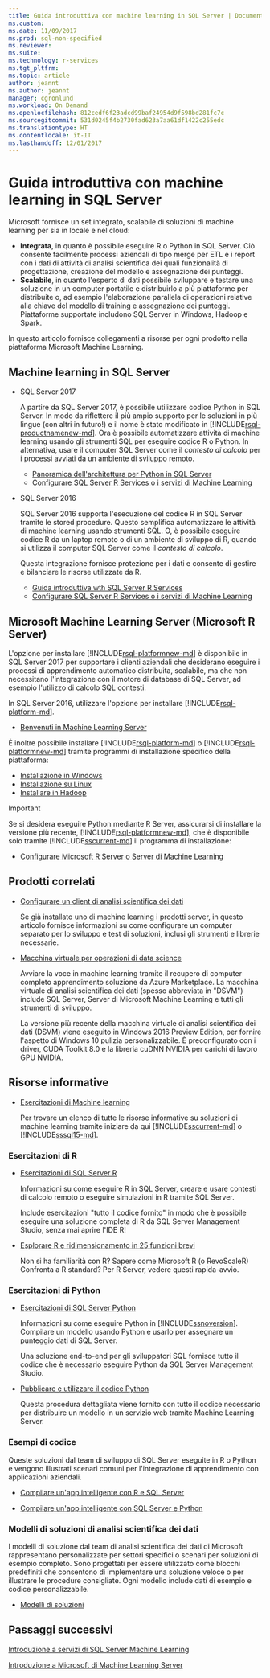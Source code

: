 ```yaml
---
title: Guida introduttiva con machine learning in SQL Server | Documenti Microsoft
ms.custom: 
ms.date: 11/09/2017
ms.prod: sql-non-specified
ms.reviewer: 
ms.suite: 
ms.technology: r-services
ms.tgt_pltfrm: 
ms.topic: article
author: jeannt
ms.author: jeannt
manager: cgronlund
ms.workload: On Demand
ms.openlocfilehash: 812cedf6f23adcd99baf24954d9f598bd281fc7c
ms.sourcegitcommit: 531d0245f4b2730fad623a7aa61df1422c255edc
ms.translationtype: HT
ms.contentlocale: it-IT
ms.lasthandoff: 12/01/2017
---
```

# <a name="getting-started-with-machine-learning-in-sql-server"></a>Guida introduttiva con machine learning in SQL Server

Microsoft fornisce un set integrato, scalabile di soluzioni di machine learning per sia in locale e nel cloud:

+ **Integrata**, in quanto è possibile eseguire R o Python in SQL Server. Ciò consente facilmente processi aziendali di tipo merge per ETL e i report con i dati di attività di analisi scientifica dei quali funzionalità di progettazione, creazione del modello e assegnazione dei punteggi.
+ **Scalabile**, in quanto l'esperto di dati possibile sviluppare e testare una soluzione in un computer portatile e distribuirlo a più piattaforme per distribuite o, ad esempio l'elaborazione parallela di operazioni relative alla chiave del modello di training e assegnazione dei punteggi. Piattaforme supportate includono SQL Server in Windows, Hadoop e Spark.

In questo articolo fornisce collegamenti a risorse per ogni prodotto nella piattaforma Microsoft Machine Learning.

## <a name="machine-learning-in-sql-server"></a>Machine learning in SQL Server

+ SQL Server 2017

  A partire da SQL Server 2017, è possibile utilizzare codice Python in SQL Server. In modo da riflettere il più ampio supporto per le soluzioni in più lingue (con altri in futuro!) e il nome è stato modificato in [!INCLUDE[rsql-productnamenew-md](../includes/rsql-productnamenew-md.md)]. Ora è possibile automatizzare attività di machine learning usando gli strumenti SQL per eseguire codice R o Python. In alternativa, usare il computer SQL Server come il _contesto di calcolo_ per i processi avviati da un ambiente di sviluppo remoto.

    + [Panoramica dell'architettura per Python in SQL Server](/python/architecture-overview-sql-server-python.md)
    + [Configurare SQL Server R Services o i servizi di Machine Learning](../advanced-analytics/r/set-up-sql-server-r-services-in-database.md)

+ SQL Server 2016

  SQL Server 2016 supporta l'esecuzione del codice R in SQL Server tramite le stored procedure. Questo semplifica automatizzare le attività di machine learning usando strumenti SQL. O, è possibile eseguire codice R da un laptop remoto o di un ambiente di sviluppo di R, quando si utilizza il computer SQL Server come il _contesto di calcolo_.

  Questa integrazione fornisce protezione per i dati e consente di gestire e bilanciare le risorse utilizzate da R.

    + [Guida introduttiva wth SQL Server R Services](r/getting-started-with-sql-server-r-services.md)
    + [Configurare SQL Server R Services o i servizi di Machine Learning](../advanced-analytics/r/set-up-sql-server-r-services-in-database.md)

## <a name="microsoft-machine-learning-server-microsoft-r-server"></a>Microsoft Machine Learning Server (Microsoft R Server)

L'opzione per installare [!INCLUDE[rsql-platformnew-md](../includes/rsql-platformnew-md.md)] è disponibile in SQL Server 2017 per supportare i clienti aziendali che desiderano eseguire i processi di apprendimento automatico distribuita, scalabile, ma che non necessitano l'integrazione con il motore di database di SQL Server, ad esempio l'utilizzo di calcolo SQL contesti.

In SQL Server 2016, utilizzare l'opzione per installare [!INCLUDE[rsql-platform-md](../includes/rsql-platformnew-md.md)].
  
  + [Benvenuti in Machine Learning Server](https://docs.microsoft.com/machine-learning-server/what-is-machine-learning-server)
  
È inoltre possibile installare [!INCLUDE[rsql-platform-md](../includes/rsql-platform-md.md)] o [!INCLUDE[rsql-platformnew-md](../includes/rsql-platformnew-md.md)] tramite programmi di installazione specifico della piattaforma:

  + [Installazione in Windows](https://docs.microsoft.com/machine-learning-server/install/machine-learning-server-windows-install)
  + [Installazione su Linux](https://docs.microsoft.com/machine-learning-server/install/machine-learning-server-linux-install)
  + [Installare in Hadoop](https://docs.microsoft.com/machine-learning-server/install/machine-learning-server-hadoop-install)

> [!IMPORTANT]
> Se si desidera eseguire Python mediante R Server, assicurarsi di installare la versione più recente, [!INCLUDE[rsql-platformnew-md](../includes/rsql-platformnew-md.md)], che è disponibile solo tramite [!INCLUDE[sscurrent-md](../includes/sscurrent-md.md)] il programma di installazione:
> 
>    + [Configurare Microsoft R Server o Server di Machine Learning](../advanced-analytics/r/create-a-standalone-r-server.md)

## <a name="related-products"></a>Prodotti correlati

+ [Configurare un client di analisi scientifica dei dati](../advanced-analytics/r/set-up-a-data-science-client.md)

  Se già installato uno di machine learning i prodotti server, in questo articolo fornisce informazioni su come configurare un computer separato per lo sviluppo e test di soluzioni, inclusi gli strumenti e librerie necessarie.

+ [Macchina virtuale per operazioni di data science](../advanced-analytics/r/provision-the-r-server-only-sql-server-2016-enterprise-vm-on-azure.md)

  Avviare la voce in machine learning tramite il recupero di computer completo apprendimento soluzione da Azure Marketplace. La macchina virtuale di analisi scientifica dei dati (spesso abbreviata in "DSVM") include SQL Server, Server di Microsoft Machine Learning e tutti gli strumenti di sviluppo.
  
  La versione più recente della macchina virtuale di analisi scientifica dei dati (DSVM) viene eseguito in Windows 2016 Preview Edition, per fornire l'aspetto di Windows 10 pulizia personalizzabile. È preconfigurato con i driver, CUDA Toolkit 8.0 e la libreria cuDNN NVIDIA per carichi di lavoro GPU NVIDIA.

## <a name="resources-for-learning"></a>Risorse informative

+ [Esercitazioni di Machine learning](../advanced-analytics/tutorials/machine-learning-services-tutorials.md)

  Per trovare un elenco di tutte le risorse informative su soluzioni di machine learning tramite iniziare da qui [!INCLUDE[sscurrent-md](../includes/sscurrent-md.md)] o [!INCLUDE[sssql15-md](../includes/sssql15-md.md)].

### <a name="r-tutorials"></a>Esercitazioni di R

+ [Esercitazioni di SQL Server R](../advanced-analytics/tutorials/sql-server-r-tutorials.md)

   Informazioni su come eseguire R in SQL Server, creare e usare contesti di calcolo remoto o eseguire simulazioni in R tramite SQL Server.
   
   Include esercitazioni "tutto il codice fornito" in modo che è possibile eseguire una soluzione completa di R da SQL Server Management Studio, senza mai aprire l'IDE R!

+ [Esplorare R e ridimensionamento in 25 funzioni brevi](https://docs.microsoft.com/r-server/r/tutorial-r-to-revoscaler)

   Non si ha familiarità con R? Sapere come Microsoft R (o RevoScaleR) Confronta a R standard? Per R Server, vedere questi rapida-avvio.

### <a name="python-tutorials"></a>Esercitazioni di Python

+ [Esercitazioni di SQL Server Python](../advanced-analytics/tutorials/sql-server-r-tutorials.md)

  Informazioni su come eseguire Python in [!INCLUDE[ssnoversion](../includes/ssnoversion.md)]. Compilare un modello usando Python e usarlo per assegnare un punteggio dati di SQL Server.

   Una soluzione end-to-end per gli sviluppatori SQL fornisce tutto il codice che è necessario eseguire Python da SQL Server Management Studio.

+ [Pubblicare e utilizzare il codice Python](../advanced-analytics/python/publish-consume-python-code.md)

  Questa procedura dettagliata viene fornito con tutto il codice necessario per distribuire un modello in un servizio web tramite Machine Learning Server.

### <a name="product-samples-with-code"></a>Esempi di codice

Queste soluzioni dal team di sviluppo di SQL Server eseguite in R o Python e vengono illustrati scenari comuni per l'integrazione di apprendimento con applicazioni aziendali.

+ [Compilare un'app intelligente con R e SQL Server](https://microsoft.github.io/sql-ml-tutorials/R/rentalprediction)

+ [Compilare un'app intelligente con SQL Server e Python](https://microsoft.github.io/sql-ml-tutorials/python/rentalprediction/)

### <a name="data-science-solution-templates"></a>Modelli di soluzioni di analisi scientifica dei dati

I modelli di soluzione dal team di analisi scientifica dei dati di Microsoft rappresentano personalizzate per settori specifici o scenari per soluzioni di esempio completo. Sono progettati per essere utilizzato come blocchi predefiniti che consentono di implementare una soluzione veloce o per illustrare le procedure consigliate. Ogni modello include dati di esempio e codice personalizzabile.

+ [Modelli di soluzioni](../advanced-analytics/tutorials/data-science-scenarios-and-solution-templates.md)

## <a name="next-steps"></a>Passaggi successivi

[Introduzione a servizi di SQL Server Machine Learning](../advanced-analytics/r/getting-started-with-sql-server-r-services.md)

[Introduzione a Microsoft di Machine Learning Server](../advanced-analytics/r/getting-started-with-microsoft-r-server-standalone.md)
